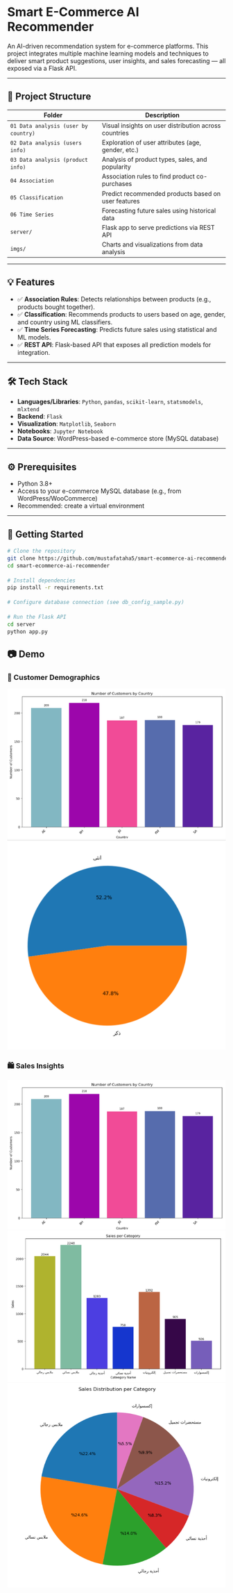 # Smart E-Commerce AI Recommender

An AI-driven recommendation system for e-commerce platforms. This project integrates multiple machine learning models and techniques to deliver smart product suggestions, user insights, and sales forecasting — all exposed via a Flask API.

---

## 📁 Project Structure

| Folder | Description |
|--------|-------------|
| `01 Data analysis (user by country)` | Visual insights on user distribution across countries |
| `02 Data analysis (users info)` | Exploration of user attributes (age, gender, etc.) |
| `03 Data analysis (product info)` | Analysis of product types, sales, and popularity |
| `04 Association` | Association rules to find product co-purchases |
| `05 Classification` | Predict recommended products based on user features |
| `06 Time Series` | Forecasting future sales using historical data |
| `server/` | Flask app to serve predictions via REST API |
| `imgs/` | Charts and visualizations from data analysis |

---

## 💡 Features

- ✅ **Association Rules**: Detects relationships between products (e.g., products bought together).
- ✅ **Classification**: Recommends products to users based on age, gender, and country using ML classifiers.
- ✅ **Time Series Forecasting**: Predicts future sales using statistical and ML models.
- ✅ **REST API**: Flask-based API that exposes all prediction models for integration.

---

## 🛠 Tech Stack

- **Languages/Libraries**: `Python`, `pandas`, `scikit-learn`, `statsmodels`, `mlxtend`
- **Backend**: `Flask`
- **Visualization**: `Matplotlib`, `Seaborn`
- **Notebooks**: `Jupyter Notebook`
- **Data Source**: WordPress-based e-commerce store (MySQL database)

---

## ⚙️ Prerequisites

- Python 3.8+
- Access to your e-commerce MySQL database (e.g., from WordPress/WooCommerce)
- Recommended: create a virtual environment

---

## 🚀 Getting Started

```bash
# Clone the repository
git clone https://github.com/mustafataha5/smart-ecommerce-ai-recommender.git
cd smart-ecommerce-ai-recommender

# Install dependencies
pip install -r requirements.txt

# Configure database connection (see db_config_sample.py)

# Run the Flask API
cd server
python app.py

```
## 📷 Demo

### 🎯 Customer Demographics
![Customers per Country](imgs/coustemers_per_country.PNG)
![Customers Gender Distribution](imgs/gender_rate_for_coustemrs.PNG)

### 🛍️ Sales Insights
![Sales per Country](imgs/sales_per_country.PNG)
![Sales vs Categories - Bar](imgs/sales_vs_categories_bar.PNG)
![Sales vs Categories - Pie](imgs/sales_vs_categories_pie.PNG)

